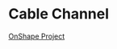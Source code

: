 # Cable Channel

[OnShape Project](https://cad.onshape.com/documents/88b3a15f1013cb9721890c0f/w/d4f8992721142adcb45f9257/e/710c39dbd360c1f770c634ee?renderMode=0&uiState=66b3daa7664c016f565fc6ae)
